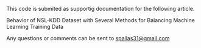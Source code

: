 This code is submited as supportig documentation for the following article.

Behavior of NSL-KDD Dataset with Several Methods for Balancing Machine Learning Training Data

Any questions or comments can be sent to spallas31@gmail.com
